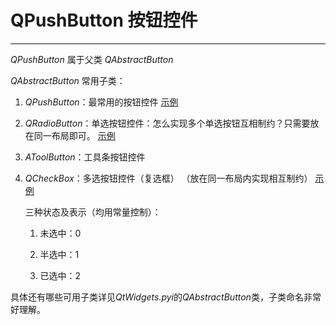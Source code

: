 # QPushButton 按钮控件

---

*QPushButton* 属于父类 *QAbstractButton*

*QAbstractButton* 常用子类：

1. *QPushButton*：最常用的按钮控件 [示例](../13-QPushButtonDemo.py)

2. *QRadioButton*：单选按钮控件：怎么实现多个单选按钮互相制约？只需要放在同一布局即可。 [示例](../14-QRadioButtonDemo.py)

3. *AToolButton*：工具条按钮控件

4. *QCheckBox*：多选按钮控件（复选框） （放在同一布局内实现相互制约） [示例](../15-QCheckBoxDemo.py)
    
    三种状态及表示（均用常量控制）：

    1. 未选中：0

    2. 半选中：1

    3. 已选中：2

具体还有哪些可用子类详见*QtWidgets.pyi*的*QAbstractButton*类，子类命名非常好理解。